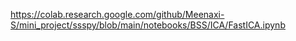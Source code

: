 https://colab.research.google.com/github/Meenaxi-S/mini_project/ssspy/blob/main/notebooks/BSS/ICA/FastICA.ipynb
